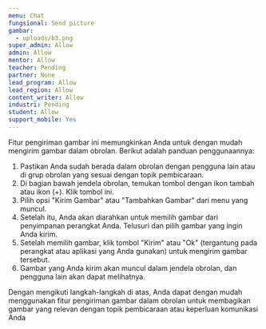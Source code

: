 ```yaml
---
menu: Chat
fungsional: Send picture
gambar:
  - uploads/b3.png
super_admin: Allow
admin: Allow
mentor: Allow
teacher: Pending
partner: None
lead_program: Allow
lead_region: Allow
content_writer: Allow
industri: Pending
student: Allow
support_mobile: Yes
---
```

Fitur pengiriman gambar ini memungkinkan Anda untuk dengan mudah mengirim gambar dalam obrolan. Berikut adalah panduan penggunaannya:

1. Pastikan Anda sudah berada dalam obrolan dengan pengguna lain atau di grup obrolan yang sesuai dengan topik pembicaraan.
2. Di bagian bawah jendela obrolan, temukan tombol dengan ikon tambah atau ikon (+). Klik tombol ini.
3. Pilih opsi "Kirim Gambar" atau "Tambahkan Gambar" dari menu yang muncul.
4. Setelah itu, Anda akan diarahkan untuk memilih gambar dari penyimpanan perangkat Anda. Telusuri dan pilih gambar yang ingin Anda kirim.
5. Setelah memilih gambar, klik tombol "Kirim" atau "Ok" (tergantung pada perangkat atau aplikasi yang Anda gunakan) untuk mengirim gambar tersebut.
6. Gambar yang Anda kirim akan muncul dalam jendela obrolan, dan pengguna lain akan dapat melihatnya.

Dengan mengikuti langkah-langkah di atas, Anda dapat dengan mudah menggunakan fitur pengiriman gambar dalam obrolan untuk membagikan gambar yang relevan dengan topik pembicaraan atau keperluan komunikasi Anda
